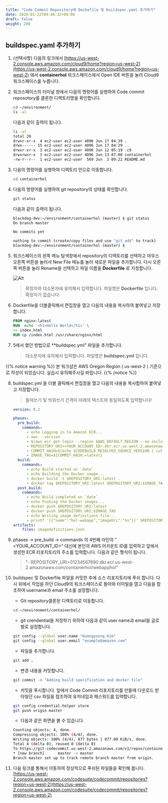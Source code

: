 ```yaml
---
title: "Code Commit Repository에 Dockefile 및 buildspec.yaml 추가하기"
date: 2020-01-22T09:46:32+09:00
draft: false
weight: 200
---
```


## buildspec.yaml 추가하기

1. (선택사항) 다음의 링크에서 [https://us-west-2.console.aws.amazon.com/cloud9/home?region=us-west-2](https://us-west-2.console.aws.amazon.com/cloud9/home?region=us-west-2) 에서 **containerhol** 워크스페이스에서 Open IDE 버튼을 눌러 Cloud9 워크스페이스를 누릅니다.

2. 워크스페이스의 터미널 창에서 다음의 명령어를 실행하여 Code commit reposotory를 클론한 디렉토리명을 확인합니다.

    ```bash
    cd ~/environment/
    ls -al
    ```

    다음과 같이 출력이 됩니다.

    ```bash
    ls -al
    total 20
    drwxr-xr-x  4 ec2-user ec2-user 4096 Jun 17 04:39 .
    drwx------ 15 ec2-user ec2-user 4096 Jun 17 04:29 ..
    drwxr-xr-x  3 ec2-user ec2-user 4096 Jun 12 05:19 .c9
    drwxrwxr-x  3 ec2-user ec2-user 4096 Jun 13 07:08 containerhol
    -rw-r--r--  1 ec2-user ec2-user  569 Jun  3 09:22 README.md
    ```

3. 다음의 명령어를 실행하여 디렉토리 안으로 이동합니다.

    ```bash
    cd containerhol
    ```

4. 다음의 명령어를 실행하여 git repository의 상태를 확인합니다.

    ```bash
    git status
    ```

    다음과 같이 출력이 됩니다.

    ```bash
    blackdog-dev:~/environment/containerhol (master) $ git status
    On branch master

    No commits yet

    nothing to commit (create/copy files and use "git add" to track)
    blackdog-dev:~/environment/containerhol (master) $
    ```

5. 워크스페이스의 왼쪽 메뉴 탐색창에서 repository의 디렉토리를 선택하고 마우스 오른쪽 버튼을 눌러서 New File 메뉴를 눌러 새로운 파일을 추가합니다. 다시 오른쪽 버튼을 눌러 Rename을 선택하고 파일 이름을 **Dockerfile** 로 지정합니다.

    ![Alt](/images/cloud9/add-new-file.png "view service status")

    > 확장자와 대소문자에 유의해서 입력합니다. 파일명은 **Dockerfile** 입니다. 확장자가 없습니다.

6. Dockerfile을 더블클릭해서 편집창을 열고 다음의 내용을 복사하여 붙여넣고 저장합니다.

    ```Dockerfile
    FROM nginx:latest
    RUN  echo '<h1>Hello World</h1>' \
    >> index.html
    RUN cp /index.html /usr/share/nginx/html
    ```

7. 5에서 했던 방법으로 **buildspec.yml" 파일을 추가합니다.

    > 대소문자에 유의해서 입력합니다. 파일명은 **buildspec.yml** 입니다.

{{% notice warning %}}
본 워크샵은 AWS Oregon Region ( us-west-2 ) 기준으로 작성이 되었습니다. 실습시 유의해주시길 바랍니다.
{{% /notice %}}

8. buildspec.yml 을 더블 클릭해서 편집창을 열고 다음의 내용을 복사합하여 붙여넣고 저장합니다.

    > 들여쓰기 및 띄워쓰기 간격이 아래의 텍스트와 동일하도록 입력합니다!

    ```yaml
    version: 0.2

    phases:
      pre_build:
        commands:
          - echo Logging in to Amazon ECR...
          - aws --version
          - $(aws ecr get-login --region $AWS_DEFAULT_REGION --no-include-email)
          - REPOSITORY_URI=<YOUR_ACCOUNT_ID>.dkr.ecr.us-west-2.amazonaws.com/containerhol/webapphol 
          - COMMIT_HASH=$(echo $CODEBUILD_RESOLVED_SOURCE_VERSION | cut -c 1-7)
          - IMAGE_TAG=${COMMIT_HASH:=latest}
      build:
        commands:
          - echo Build started on `date`
          - echo Building the Docker image...
          - docker build -t $REPOSITORY_URI:latest .
          - docker tag $REPOSITORY_URI:latest $REPOSITORY_URI:$IMAGE_TAG
      post_build:
        commands:
          - echo Build completed on `date`
          - echo Pushing the Docker images...
          - docker push $REPOSITORY_URI:latest
          - docker push $REPOSITORY_URI:$IMAGE_TAG
          - echo Writing image definitions file...
          - printf '[{"name":"hol-webapp","imageUri":"%s"}]' $REPOSITORY_URI:$IMAGE_TAG >     imagedefinitions.json
    artifacts:
        files: imagedefinitions.json
    ```

9. phases -> pre_build -> commands 의 4번째 라인의 "\<YOUR_ACCOUNT_ID\>" 대신에 본인의 AWS 어카운트 ID를 입력하고 앞에서 생성한 ECR 리포지토리의 주소를 입력합니다. 다음과 같은 형식이 됩니다.

    > "- REPOSITORY_URI=01234567890.dkr.ecr.us-west-2.amazonaws.com/containerhol/webapphol"

10. buildspec 및 Dockerfile 파일을 커밋한 후에 소스 리포지토리에 푸쉬 합니다. 다시 위에서 작업을 하던 Cloud9의 워크스페이스로 돌아와 터미털을 열고 다음을 참조하여 username과 email 주소를 설정합니다.

    - Git repository클론된 디렉토리로 이동합니다.

    ```bash
    cd ~/environment/containerhol/
    ```

    - git crendential을 저장하기 위하여 다음과 같이 user name과 email을 글로벌로 설정합니다.

    ```bash
    git config --global user.name "Kwangyoung Kim"
    git config --global user.email "example@amazon.com"
    ```

    - 파일을 추가합니다.

    ```bash
    git add .
    ```

    - 변경 내용을 커밋합니다.

    ```bash
    git commit -m "Adding build specification and docker file"
    ```

    - 커밋을 푸시합니다. 앞에서 Code Commit 리포지토리를 만들때 다운로드 받아뒀던 csv 파일을 참조하여 유저네임과 패스워드를 입력합니다.

    ```bash
    git config credential.helper store
    git push origin master
    ```

    - 다음과 같은 화면을 볼 수 있습니다.

    ```bash
    Counting objects: 4, done.
    Compressing objects: 100% (4/4), done.
    Writing objects: 100% (4/4), 877 bytes | 877.00 KiB/s, done.
    Total 4 (delta 0), reused 0 (delta 0)
    To https://git-codecommit.us-west-2.amazonaws.com/v1/repos/containerhol
    * [new branch]      master -> master
    Branch master set up to track remote branch master from origin.
    ```

11. 다음 링크를 통해서 이동하여 정상적으로 푸쉬된 파일들을 확인해 봅니다. [https://us-west-2.console.aws.amazon.com/codesuite/codecommit/repositories?region=us-west-2](https://us-west-2.console.aws.amazon.com/codesuite/codecommit/repositories?region=us-west-2)